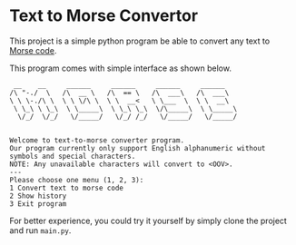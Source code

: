 # Text to Morse Convertor

This project is a simple python program be able to convert any text
to [Morse code](https://en.wikipedia.org/wiki/Morse_code).

This program comes with simple interface as shown below.

```
 __    __     ______     ______     ______     ______    
/\ "-./  \   /\  __ \   /\  == \   /\  ___\   /\  ___\   
\ \ \-./\ \  \ \ \/\ \  \ \  __<   \ \___  \  \ \  __\   
 \ \_\ \ \_\  \ \_____\  \ \_\ \_\  \/\_____\  \ \_____\ 
  \/_/  \/_/   \/_____/   \/_/ /_/   \/_____/   \/_____/ 
                                                         

Welcome to text-to-morse converter program.
Our program currently only support English alphanumeric without symbols and special characters.
NOTE: Any unavailable characters will convert to <OOV>.
---
Please choose one menu (1, 2, 3):
1 Convert text to morse code
2 Show history
3 Exit program
```

For better experience, you could try it yourself by simply clone the project and run `main.py`.
